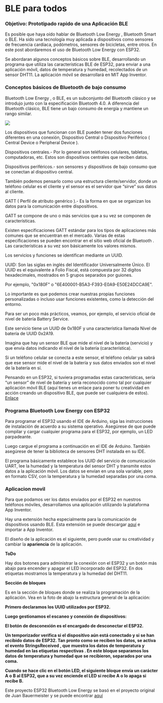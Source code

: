 # BLE para todos

### Objetivo: Prototipado rapido de una Aplicación BLE

Es posible que haya oído hablar de Bluetooth Low Energy , Bluetooth Smart o BLE. Ha sido una tecnología muy aplicada a dispositivos como sensores de frecuencia cardíaca, podómetros, sensores de bicicletas, entre otros. En este post abordaremos el uso de Bluetooth Low Energy con ESP32.

Se abordaran algunos conceptos básicos sobre BLE, desarrollando un programa que utiliza las características BLE de ESP32, para enviar a una aplicación móvil, datos de temperatura y humedad, recolectados de un sensor DHT11. La aplicación móvil se desarrollará en MIT App Inventor.

### Conceptos básicos de Bluetooth de bajo consumo

Bluetooth Low Energy , o BLE, es un subconjunto del Bluetooth clásico y se introdujo junto con la especificación Bluetooth 4.0. A diferencia del Bluetooth clásico, BLE tiene un bajo consumo de energía y mantiene un rango similar.

![](/images/bluetooth_logo.jpg)

Los dispositivos que funcionan con BLE pueden tener dos funciones diferentes en una conexión, Dispositivo Central o Dispositivo Periférico ( Central Device o Peripheral Device ).


Dispositivos centrales.- Por lo general son teléfonos celulares, tabletas, computadoras, etc. Estos son dispositivos centrales que reciben datos. 

Dispositivos periféricos.- son sensores y dispositivos de bajo consumo que se conectan al dispositivo central. 

También podemos pensarlo como una estructura cliente/servidor, donde un teléfono celular es el cliente y el sensor es el servidor que “sirve” sus datos al cliente.

GATT ( Perfil de atributo genérico ).- Es la forma en que se organizan los datos para la comunicación entre dispositivos. 

GATT se compone de uno o más servicios que a su vez se componen de características. 

Existen especificaciones GATT estándar para los tipos de aplicaciones más comunes que se encuentran en el mercado. Varias de estas especificaciones se pueden encontrar en el sitio web oficial de Bluetooth . Las características a su vez son básicamente los valores mismos.

Los servicios y funciones se identifican mediante un UUID.

UUID: Son las siglas en inglés del Identificador Universalmente Único. El UUID es el equivalente a Folio Fiscal, está compuesta por 32 digítos hexadecimales, mostrados en 5 grupos separados por guiones.

Por ejemplo, "0x180F" o "6E400001-B5A3-F393-E0A9-E50E24DCCA9E". 

Lo importante es que podemos crear nuestras propias funciones personalizadas o incluso usar funciones existentes, como la detección del entorno.

Para ser un poco más prácticos, veamos, por ejemplo, el servicio oficial de nivel de batería Battery Service. 

Este servicio tiene un UUID de 0x180F y una característica llamada Nivel de batería de UUID 0x2A19. 

Imagina que hay un sensor BLE que mide el nivel de la batería (servicio) y que envía datos indicando el nivel de la batería (característica). 

Si un teléfono celular se conecta a este sensor, el teléfono celular ya sabrá que ese sensor mide el nivel de la batería y sus datos enviados son el nivel de la batería en sí.

Pensando en un ESP32, si tuviera programadas estas características, sería “un sensor” de nivel de batería y sería reconocido como tal por cualquier aplicación móvil BLE (aquí tienes un enlace para poner tu creatividad en acción creando un dispositivo BLE, que puede ser cualquiera de estos). [Enlace](https://www.bluetooth.com/specifications/specs/)


### **Programa Bluetooth Low Energy con ESP32**

Para programar el ESP32 usando el IDE de Arduino, siga las instrucciones de instalación de acuerdo a su sistema operativo. Asegúrese de que puede compilar y cargar cualquier programa para el ESP32, por ejemplo, un LED parpadeante.

Luego cargue el programa a continuación en el IDE de Arduino. También asegúrese de tener la biblioteca de sensores DHT instalada en su IDE.

El programa básicamente establece los UUID del servicio de comunicación UART, lee la humedad y la temperatura del sensor DHT y transmite estos datos a la aplicación móvil. Los datos se envían en una sola variable, pero en formato CSV, con la temperatura y la humedad separadas por una coma.

### **Aplicacion movil** 

Para que podamos ver los datos enviados por el ESP32 en nuestros teléfonos móviles, desarrollamos una aplicación utilizando la plataforma App Inventor. 

Hay una extensión hecha especialmente para la comunicación de dispositivos usando BLE. Esta extensión se puede descargar [aquí](https://iot.appinventor.mit.edu/assets/resources/edu.mit.appinventor.ble-20200828.aix) e importar a App Inventor.

El diseño de la aplicación es el siguiente, pero puede usar su creatividad y cambiar la **apariencia** de la aplicación. 

**ToDo**

Hay dos botones para administrar la conexión con el ESP32 y un botón más abajo para encender y apagar el LED incorporado del ESP32. En dos etiquetas mostramos la temperatura y la humedad del DHT11.

**Sección de bloques**

Es en la sección de bloques donde se realiza la programación de la aplicación. Vea en la foto de abajo la estructura general de la aplicación:

**Primero declaramos los UUID utilizados por ESP32.**

**Luego gestionamos el escaneo y conexión de dispositivos:**

**El botón de desconexión es el encargado de desconectar el ESP32.**

**Un temporizador verifica si el dispositivo aún está conectado y si se han recibido datos de ESP32. Tan pronto como se reciben los datos, se activa el evento StringsReceived , que muestra los datos de temperatura y humedad en las etiquetas respectivas . En este bloque separamos los datos de temperatura y humedad que se recibieron, separados por una coma.**

**Cuando se hace clic en el botón LED, el siguiente bloque envía un carácter A o B al ESP32, que a su vez enciende el LED si recibe A o lo apaga si recibe B.**

Este proyecto ESP32 Bluetooth Low Energy se basó en el proyecto original de Juan Bauermeister y se puede encontrar [aquí](https://www.filipeflop.com/blog/bluetooth-low-energy-com-esp32-e-dht11/)

